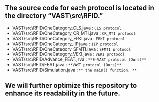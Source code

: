 ## **The source code for each protocol is located in the directory “VAST\src\RFID.”**
- VAST\src\RFID\OneCategory_CLS.java        : `CLS protocol`
- VAST\src\RFID\OneCategory_CR_MTI.java     : `CR_MTI protocol`
- VAST\src\RFID\OneCategory_ERKI.java       : `ERKI protocol`
- VAST\src\RFID\OneCategory_IIP.java        : `IIP protocol`
- VAST\src\RFID\OneCategory_SFMTI.java      : `SFMTI protocol`
- VAST\src\RFID\OneCategory_VEKI.java       : `VEKI protocol`
- VAST\src\RFID\Advance_FEAT.java           : `**E-VAST protocol (Ours)**`
- VAST\src\RFID\FEAT.java                   : `**VAST protocol (Ours)**`
- VAST\src\RFID\Simulation.java             : ` ** the main() function. ** `

  
## **We will further optimize this repository to enhance its readability in the future.**
